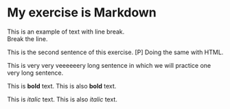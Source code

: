 <!-- Example of title -->
My exercise is Markdown
=======================
<!-- Here comes the table of content -->

<!-- Example of paragraph of text with line break -->
This is an example of text with line break.   
Break the line. 

This is the second sentence of this exercise. 
[P] Doing the same with HTML.
<!-- Example of another paragraph -->
This is  very very veeeeeery long sentence in which we will practice one very long sentence.
<!-- Example of bold -->
This is **bold** text.
This is also __bold__ text.
<!-- Example of italic  -->
This is *italic* text.
This is also _italic_ text.
<!-- Example of headers -->

<!-- Example of external link -->

<!-- Example of link to another file -->

<!-- Example of an image -->

<!-- Example of an image with hover text -->

<!-- Example of equation or inline code -->

<!-- Example of a block of code -->

<!-- Example of code highlighting -->

<!-- Example of quote -->

<!-- Example of bullet list -->

<!-- Example of numbered list -->

<!-- Example of table -->

<!-- Paragraph after table -->